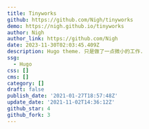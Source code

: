 ```yaml
---
title: Tinyworks
github: https://github.com/Nigh/tinyworks
demo: https://nigh.github.io/tinyworks
author: Nigh
author_link: https://github.com/Nigh
date: 2023-11-30T02:03:45.409Z
description: Hugo theme. 只是做了一点微小的工作.
ssg:
  - Hugo
css: []
cms: []
category: []
draft: false
publish_date: '2021-01-27T18:57:48Z'
update_date: '2021-11-02T14:36:12Z'
github_star: 4
github_fork: 3
---
```

